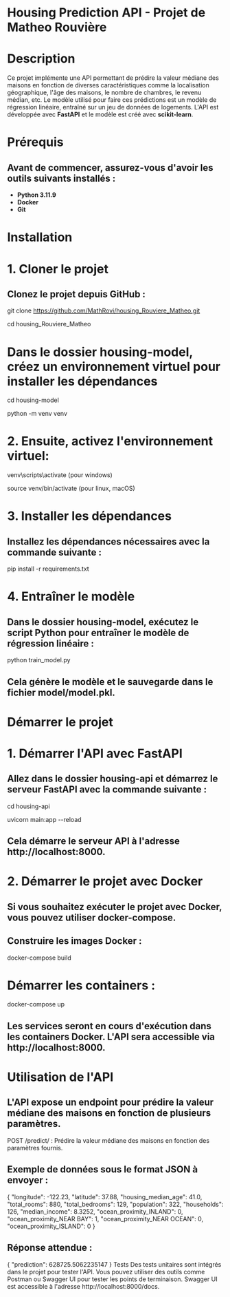 # Housing Prediction API - Projet de Matheo Rouvière

# Description
Ce projet implémente une API permettant de prédire la valeur médiane des maisons en fonction de diverses caractéristiques comme la localisation géographique, l'âge des maisons, le nombre de chambres, le revenu médian, etc. Le modèle utilisé pour faire ces prédictions est un modèle de régression linéaire, entraîné sur un jeu de données de logements. L'API est développée avec **FastAPI** et le modèle est créé avec **scikit-learn**.

# Prérequis

## Avant de commencer, assurez-vous d'avoir les outils suivants installés :

- **Python 3.11.9**
- **Docker** 
- **Git**

# Installation

# 1. Cloner le projet

## Clonez le projet depuis GitHub :

git clone https://github.com/MathRovi/housing_Rouviere_Matheo.git

cd housing_Rouviere_Matheo

# Dans le dossier housing-model, créez un environnement virtuel pour installer les dépendances

cd housing-model

python -m venv venv

# 2. Ensuite, activez l'environnement virtuel:

venv\scripts\activate (pour windows)

source venv/bin/activate (pour linux, macOS)

# 3. Installer les dépendances
## Installez les dépendances nécessaires avec la commande suivante :

pip install -r requirements.txt

# 4. Entraîner le modèle
## Dans le dossier housing-model, exécutez le script Python pour entraîner le modèle de régression linéaire :

python train_model.py

## Cela génère le modèle et le sauvegarde dans le fichier model/model.pkl.

# Démarrer le projet
# 1. Démarrer l'API avec FastAPI
## Allez dans le dossier housing-api et démarrez le serveur FastAPI avec la commande suivante :

cd housing-api

uvicorn main:app --reload

## Cela démarre le serveur API à l'adresse http://localhost:8000.

# 2. Démarrer le projet avec Docker

## Si vous souhaitez exécuter le projet avec Docker, vous pouvez utiliser docker-compose.

## Construire les images Docker :

docker-compose build

# Démarrer les containers :

docker-compose up

## Les services seront en cours d'exécution dans les containers Docker. L'API sera accessible via http://localhost:8000.

# Utilisation de l'API
## L'API expose un endpoint pour prédire la valeur médiane des maisons en fonction de plusieurs paramètres.

POST /predict/ : Prédire la valeur médiane des maisons en fonction des paramètres fournis.

## Exemple de données sous le format JSON à envoyer :

{
  "longitude": -122.23,
  "latitude": 37.88,
  "housing_median_age": 41.0,
  "total_rooms": 880,
  "total_bedrooms": 129,
  "population": 322,
  "households": 126,
  "median_income": 8.3252,
  "ocean_proximity_INLAND": 0,
  "ocean_proximity_NEAR BAY": 1,
  "ocean_proximity_NEAR OCEAN": 0,
  "ocean_proximity_ISLAND": 0
}

## Réponse attendue :

{
  "prediction": 628725.5062235147
}
Tests
Des tests unitaires sont intégrés dans le projet pour tester l'API. Vous pouvez utiliser des outils comme Postman ou Swagger UI pour tester les points de terminaison. Swagger UI est accessible à l'adresse http://localhost:8000/docs.
